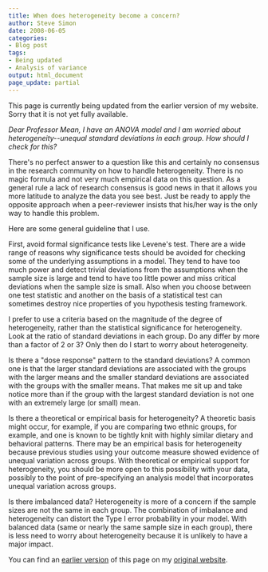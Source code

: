 ```yaml
---
title: When does heterogeneity become a concern?
author: Steve Simon
date: 2008-06-05
categories:
- Blog post
tags:
- Being updated
- Analysis of variance
output: html_document
page_update: partial
---
```

This page is currently being updated from the earlier version of my website. Sorry that it is not yet fully available.

*Dear Professor Mean, I have an ANOVA model and I am worried about
heterogeneity\--unequal standard deviations in each group. How should I
check for this?*

There's no perfect answer to a question like this and certainly no
consensus in the research community on how to handle heterogeneity.
There is no magic formula and not very much empirical data on this
question. As a general rule a lack of research consensus is good news in
that it allows you more latitude to analyze the data you see best. Just
be ready to apply the opposite approach when a peer-reviewer insists
that his/her way is the only way to handle this problem.

Here are some general guideline that I use.

First, avoid formal significance tests like Levene's test. There are a
wide range of reasons why significance tests should be avoided for
checking some of the underlying assumptions in a model. They tend to
have too much power and detect trivial deviations from the assumptions
when the sample size is large and tend to have too little power and miss
critical deviations when the sample size is small. Also when you choose
between one test statistic and another on the basis of a statistical
test can sometimes destroy nice properties of you hypothesis testing
framework.

I prefer to use a criteria based on the magnitude of the degree of
heterogeneity, rather than the statistical significance for
heterogeneity. Look at the ratio of standard deviations in each group.
Do any differ by more than a factor of 2 or 3? Only then do I start to
worry about heterogeneity.

Is there a "dose response" pattern to the standard deviations? A
common one is that the larger standard deviations are associated with
the groups with the larger means and the smaller standard deviations are
associated with the groups with the smaller means. That makes me sit up
and take notice more than if the group with the largest standard
deviation is not one with an extremely large (or small) mean.

Is there a theoretical or empirical basis for heterogeneity? A theoretic
basis might occur, for example, if you are comparing two ethnic groups,
for example, and one is known to be tightly knit with highly similar
dietary and behavioral patterns. There may be an empirical basis for
heterogeneity because previous studies using your outcome measure showed
evidence of unequal variation across groups. With theoretical or
empirical support for heterogeneity, you should be more open to this
possibility with your data, possibly to the point of pre-specifying an
analysis model that incorporates unequal variation across groups.

Is there imbalanced data? Heterogeneity is more of a concern if the
sample sizes are not the same in each group. The combination of
imbalance and heterogeneity can distort the Type I error probability in
your model. With balanced data (same or nearly the same sample size in
each group), there is less need to worry about heterogeneity because it
is unlikely to have a major impact.

You can find an [earlier version][sim1] of this page on my [original website][sim2].

[sim1]: http://www.pmean.com/08/HeterogeneityInAnova.html
[sim2]: http://www.pmean.com/original_site.html
